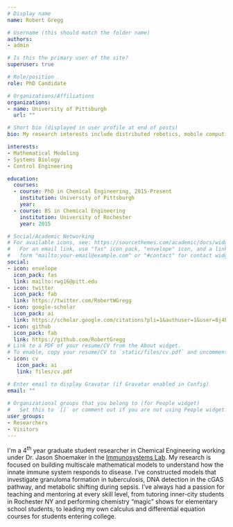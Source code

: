 ```yaml
---
# Display name
name: Robert Gregg

# Username (this should match the folder name)
authors:
- admin

# Is this the primary user of the site?
superuser: true

# Role/position
role: PhD Candidate

# Organizations/Affiliations
organizations:
- name: University of Pittsburgh
  url: ""

# Short bio (displayed in user profile at end of posts)
bio: My research interests include distributed robotics, mobile computing and programmable matter.

interests:
- Mathematical Modeling
- Systems Biology
- Control Engineering

education:
  courses:
  - course: PhD in Chemical Engineering, 2015-Present
    institution: University of Pittsburgh
    year:
  - course: BS in Chemical Engineering
    institution: University of Rochester
    year: 2015

# Social/Academic Networking
# For available icons, see: https://sourcethemes.com/academic/docs/widgets/#icons
#   For an email link, use "fas" icon pack, "envelope" icon, and a link in the
#   form "mailto:your-email@example.com" or "#contact" for contact widget.
social:
- icon: envelope
  icon_pack: fas
  link: mailto:rwg16@pitt.edu
- icon: twitter
  icon_pack: fab
  link: https://twitter.com/RobertWGregg
- icon: google-scholar
  icon_pack: ai
  link: https://scholar.google.com/citations?pli=1&authuser=1&user=8j4b_MsAAAAJ
- icon: github
  icon_pack: fab
  link: https://github.com/RobertGregg
# Link to a PDF of your resume/CV from the About widget.
# To enable, copy your resume/CV to `static/files/cv.pdf` and uncomment the lines below.  
- icon: cv
   icon_pack: ai
   link: files/cv.pdf

# Enter email to display Gravatar (if Gravatar enabled in Config)
email: ""
  
# Organizational groups that you belong to (for People widget)
#   Set this to `[]` or comment out if you are not using People widget.  
user_groups:
- Researchers
- Visitors
---
```

I'm a 4<sup>th</sup> year graduate student researcher in Chemical Engineering working under Dr. Jason Shoemaker in the [Immunosystems Lab](http://shoemakerlab.pitt.edu/). My research is focused on building multiscale mathematical models to understand how the innate immune system responds to disease. I’ve constructed models that investigate granuloma formation in tuberculosis, DNA detection in the cGAS pathway, and metabolic shifting during sepsis. I’ve always had a passion for teaching and mentoring at every skill level, from tutoring inner-city students in Rochester NY and performing chemistry “magic” shows for elementary school students, to leading my own calculus and differential equation courses for students entering college.

